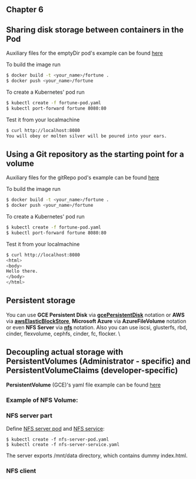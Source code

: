 ## Chapter 6
## Sharing disk storage between containers in the Pod

Auxiliary files for the emptyDir pod's example can be found [here](Chapter_6)

To build the image run
``` bash
$ docker build -t <your_name>/fortune .
$ docker push <your_name>/fortune
```
To create a Kubernetes' pod run
``` bash
$ kubectl create -f fortune-pod.yaml
$ kubectl port-forward fortune 8080:80
```

Test it from your localmachine
```bash
$ curl http://localhost:8080
You will obey or molten silver will be poured into your ears.
```

## Using a Git repository as the starting point for a volume

Auxiliary files for the gitRepo pod's example can be found [here](Chapter_6)

To build the image run
``` bash
$ docker build -t <your_name>/fortune .
$ docker push <your_name>/fortune
```
To create a Kubernetes' pod run
``` bash
$ kubectl create -f fortune-pod.yaml
$ kubectl port-forward fortune 8080:80
```

Test it from your localmachine
```bash
$ curl http://localhost:8080
<html>
<body>
Hello there.
</body>
</html>
```

## Persistent storage
You can use **GCE Persistent Disk** via [**gcePersistentDisk**](https://github.com/Evalle/k8s-in-action/blob/master/Chapter_6/persistent-gce.yaml) notation or **AWS** via [**awsElasticBlockStore**](https://github.com/Evalle/k8s-in-action/blob/master/Chapter_6/persistent-aws.yaml), **Microsoft Azure** via **AzureFileVolume** notation or even **NFS Server** via [**nfs**](https://github.com/Evalle/k8s-in-action/blob/master/Chapter_6/persistent-nfs.yaml) notation. Also you can use iscsi, glusterfs, rbd, cinder, flexvolume, cephfs, cinder, fc, flocker. \

## Decoupling actual storage with PersistentVolumes (Administrator - specific) and PersistentVolumeClaims (developer-specific)
**PersistentVolume** (GCE)'s yaml file example can be found [here](https://github.com/Evalle/k8s-in-action/blob/master/Chapter_6/persistent-volume.yaml)

### Example of NFS Volume:
### NFS server part

Define [NFS server pod](Chapter_6/nfs-server-pod.yaml) and
[NFS service](Chapter6/nfs-server-service.yaml):

    $ kubectl create -f nfs-server-pod.yaml
    $ kubectl create -f nfs-server-service.yaml

The server exports /mnt/data directory, which contains dummy index.html.

### NFS client


